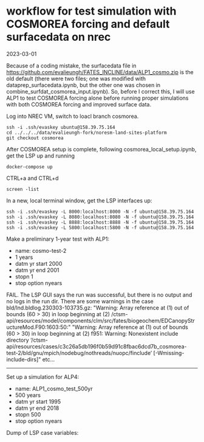 # workflow for test simulation with COSMOREA forcing and default surfacedata on nrec

2023-03-01

Because of a coding mistake, the surfacedata file in https://github.com/evalieungh/FATES_INCLINE/data/ALP1_cosmo.zip is the old default (there were two files; one was modified with dataprep_surfacedata.ipynb, but the other one was chosen in combine_surfdat_cosmorea_input.ipynb). So, before I correct this, I will use ALP1 to test COSMOREA forcing alone before running proper simulations with both COSMOREA forcing and improved surface data. 

Log into NREC VM, switch to loacl branch cosmorea. 

```
ssh -i .ssh/evaskey ubuntu@158.39.75.164
cd ../../../data/evalieungh-fork/noresm-land-sites-platform
git checkout cosmorea
```
After COSMOREA setup is complete, following cosmorea_local_setup.ipynb, get the LSP up and running

```
docker-compose up
```
CTRL+a and CTRL+d
```
screen -list
```

In a new, local terminal window, get the LSP interfaces up:

```
ssh -i .ssh/evaskey -L 8000:localhost:8000 -N -f ubuntu@158.39.75.164
ssh -i .ssh/evaskey -L 8080:localhost:8080 -N -f ubuntu@158.39.75.164
ssh -i .ssh/evaskey -L 8888:localhost:8888 -N -f ubuntu@158.39.75.164
ssh -i .ssh/evaskey -L 5800:localhost:5800 -N -f ubuntu@158.39.75.164
```

Make a preliminary 1-year test with ALP1:
- name: cosmo-test-2
- 1 years
- datm yr start 2000
- datm yr end 2001
- stopn 1
- stop option nyears

FAIL. The LSP GUI says the run was successful, but there is no output and no logs in the run dir.
There are some warnings in the case bld/lnd.bldlog.230303-103735.gz:
"Warning: Array reference at (1) out of bounds (60 > 30) in loop beginning at (2)
/ctsm-api/resources/model/components/clm/src/fates/biogeochem/EDCanopyStructureMod.F90:1603:50:"
"Warning: Array reference at (1) out of bounds (60 > 30) in loop beginning at (2)
f951: Warning: Nonexistent include directory ‘/ctsm-api/resources/cases/c3c26a5db196f0b59d91c8fbac6dcd7b_cosmorea-test-2/bld/gnu/mpich/nodebug/nothreads/nuopc/finclude’ [-Wmissing-include-dirs]"
etc...



**********************************

Set up a simulation for ALP4: 

- name: ALP1_cosmo_test_500yr
- 500 years
- datm yr start 1995
- datm yr end 2018
- stopn 500
- stop option nyears


Dump of LSP case variables:

```

```
